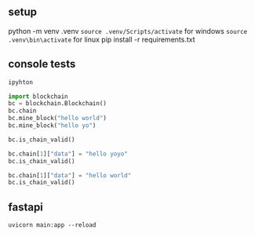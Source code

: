 ## setup

python -m venv .venv
`source .venv/Scripts/activate` for windows
`source .venv\bin\activate` for linux
pip install -r requirements.txt

## console tests

```py
ipyhton

import blockchain
bc = blockchain.Blockchain()
bc.chain
bc.mine_block("hello world")
bc.mine_block("hello yo")

bc.is_chain_valid()

bc.chain[1]["data"] = "hello yoyo"
bc.is_chain_valid()

bc.chain[1]["data"] = "hello world"
bc.is_chain_valid()
```

## fastapi

`uvicorn main:app --reload`
